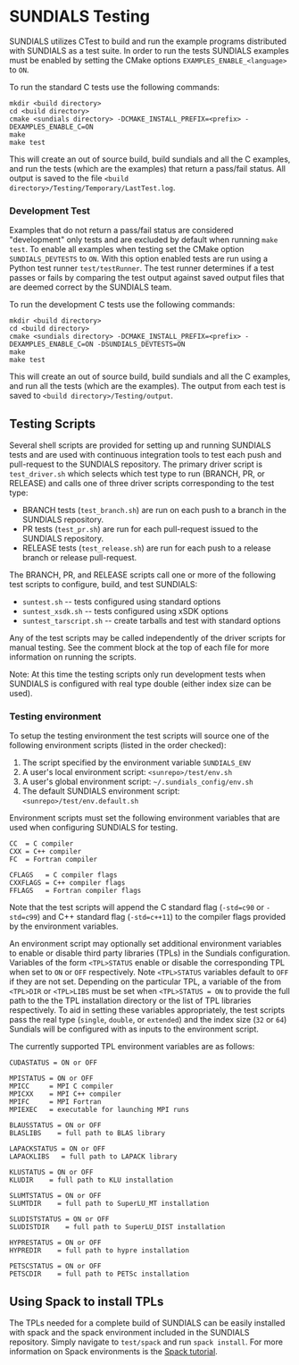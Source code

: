 # SUNDIALS Testing

SUNDIALS utilizes CTest to build and run the example programs distributed with
SUNDIALS as a test suite. In order to run the tests SUNDIALS examples must be
enabled by setting the CMake options `EXAMPLES_ENABLE_<language>` to `ON`.

To run the standard C tests use the following commands:
```
mkdir <build directory>
cd <build directory>
cmake <sundials directory> -DCMAKE_INSTALL_PREFIX=<prefix> -DEXAMPLES_ENABLE_C=ON
make
make test
```
This will create an out of source build, build sundials and all the C examples,
and run the tests (which are the examples) that return a pass/fail status. All
output is saved to the file `<build directory>/Testing/Temporary/LastTest.log`.

### Development Test

Examples that do not return a pass/fail status are considered "development" only
tests and are excluded by default when running `make test`. To enable all
examples when testing set the CMake option `SUNDIALS_DEVTESTS` to `ON`. With
this option enabled tests are run using a Python test runner `test/testRunner`.
The test runner determines if a test passes or fails by comparing the test
output against saved output files that are deemed correct by the SUNDIALS team.

To run the development C tests use the following commands:
```
mkdir <build directory>
cd <build directory>
cmake <sundials directory> -DCMAKE_INSTALL_PREFIX=<prefix> -DEXAMPLES_ENABLE_C=ON -DSUNDIALS_DEVTESTS=ON
make
make test
```
This will create an out of source build, build sundials and all the C examples,
and run all the tests (which are the examples). The output from each test is
saved to `<build directory>/Testing/output`.

## Testing Scripts

Several shell scripts are provided for setting up and running SUNDIALS tests and
are used with continuous integration tools to test each push and pull-request to
the SUNDIALS repository. The primary driver script is `test_driver.sh` which
selects which test type to run (BRANCH, PR, or RELEASE) and calls one of three
driver scripts corresponding to the test type:
* BRANCH tests (`test_branch.sh`) are run on each push to a branch in the
SUNDIALS repository.
* PR tests (`test_pr.sh`) are run for each pull-request issued to the SUNDIALS
repository.
* RELEASE tests (`test_release.sh`) are run for each push to a release branch or
release pull-request.

The BRANCH, PR, and RELEASE scripts call one or more of the following test
scripts to configure, build, and test SUNDIALS:
* `suntest.sh` -- tests configured using standard options
* `suntest_xsdk.sh` -- tests configured using xSDK options
* `suntest_tarscript.sh` -- create tarballs and test with standard options

Any of the test scripts may be called independently of the driver scripts for
manual testing. See the comment block at the top of each file for more
information on running the scripts.

Note: At this time the testing scripts only run development tests when SUNDIALS
is configured with real type double (either index size can be used).

### Testing environment

To setup the testing environment the test scripts will source one of the
following environment scripts (listed in the order checked):

1. The script specified by the environment variable `SUNDIALS_ENV`
2. A user's local environment script: `<sunrepo>/test/env.sh`
3. A user's global environment script: `~/.sundials_config/env.sh`
4. The default SUNDIALS environment script: `<sunrepo>/test/env.default.sh`

Environment scripts must set the following environment variables that are used
when configuring SUNDIALS for testing.
```
CC  = C compiler
CXX = C++ compiler
FC  = Fortran compiler

CFLAGS   = C compiler flags
CXXFLAGS = C++ compiler flags
FFLAGS   = Fortran compiler flags
```
Note that the test scripts will append the C standard flag (`-std=c90` or
`-std=c99`) and C++ standard flag (`-std=c++11`) to the compiler flags provided
by the environment variables.

An environment script may optionally set additional environment variables to
enable or disable third party libraries (TPLs) in the Sundials configuration.
Variables of the form `<TPL>STATUS` enable or disable the corresponding TPL when
set to `ON` or `OFF` respectively. Note `<TPL>STATUS` variables default to `OFF`
if they are not set. Depending on the particular TPL, a variable of the from
`<TPL>DIR` or `<TPL>LIBS` must be set when `<TPL>STATUS = ON` to provide the
full path to the the TPL installation directory or the list of TPL libraries
respectively. To aid in setting these variables appropriately, the test scripts
pass the real type (`single`, `double`, or `extended`) and the index size
(`32` or `64`) Sundials will be configured with as inputs to the environment
script.

The currently supported TPL environment variables are as follows:
```
CUDASTATUS = ON or OFF

MPISTATUS = ON or OFF
MPICC     = MPI C compiler
MPICXX    = MPI C++ compiler
MPIFC     = MPI Fortran
MPIEXEC   = executable for launching MPI runs

BLAUSSTATUS = ON or OFF
BLASLIBS    = full path to BLAS library

LAPACKSTATUS = ON or OFF
LAPACKLIBS   = full path to LAPACK library

KLUSTATUS = ON or OFF
KLUDIR    = full path to KLU installation

SLUMTSTATUS = ON or OFF
SLUMTDIR    = full path to SuperLU_MT installation

SLUDISTSTATUS = ON or OFF
SLUDISTDIR    = full path to SuperLU_DIST installation

HYPRESTATUS = ON or OFF
HYPREDIR    = full path to hypre installation

PETSCSTATUS = ON or OFF
PETSCDIR    = full path to PETSc installation
```

## Using Spack to install TPLs

The TPLs needed for a complete build of SUNDIALS can be easily installed with
spack and the spack environment included in the SUNDIALS repository. Simply
navigate to `test/spack` and run `spack install`. For more information on Spack
environments is the [Spack tutorial](https://spack.readthedocs.io/en/latest/tutorial_environments.html).
